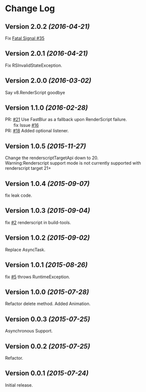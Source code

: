 Change Log
==========

Version 2.0.2 *(2016-04-21)*
----------------------------

Fix [Fatal Signal #35](https://github.com/wasabeef/glide-transformations/issues/35)

Version 2.0.1 *(2016-04-21)*
----------------------------

Fix RSInvalidStateException.

Version 2.0.0 *(2016-03-02)*
----------------------------

Say v8.RenderScript goodbye

Version 1.1.0 *(2016-02-28)*
----------------------------

PR: [#21](https://github.com/wasabeef/Blurry/pull/21) Use FastBlur as a fallback upon RenderScript failure.  
　　fix Issue [#16](https://github.com/wasabeef/Blurry/issues/16)  
PR: [#18](https://github.com/wasabeef/Blurry/pull/18) Added optional listener.

Version 1.0.5 *(2015-11-27)*
----------------------------

Change the renderscriptTargetApi down to 20.  
 Warning:Renderscript support mode is not currently supported with renderscript target 21+  

Version 1.0.4 *(2015-09-07)*
----------------------------

fix leak code.

Version 1.0.3 *(2015-09-04)*
----------------------------

fix [#2](https://github.com/wasabeef/Blurry/issues/5) renderscript in build-tools.

Version 1.0.2 *(2015-09-02)*
----------------------------

Replace AsyncTask.

Version 1.0.1 *(2015-08-26)*
----------------------------

fix [#5](https://github.com/wasabeef/Blurry/issues/5) throws RuntimeException.


Version 1.0.0 *(2015-07-28)*
----------------------------

Refactor delete method.
Added Animation.

Version 0.0.3 *(2015-07-25)*
----------------------------

Asynchronous Support.

Version 0.0.2 *(2015-07-25)*
----------------------------

Refactor.

Version 0.0.1 *(2015-07-24)*
----------------------------

Initial release.

